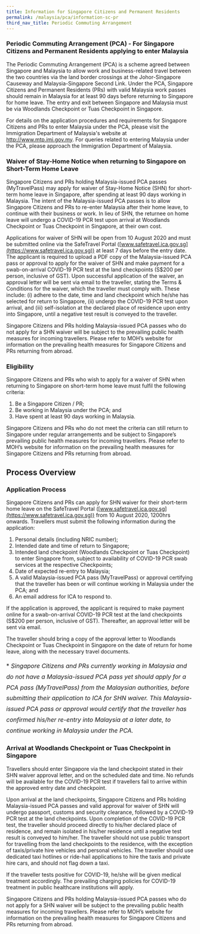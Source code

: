 ```yaml
---
title: Information for Singapore Citizens and Permanent Residents
permalink: /malaysia/pca/information-sc-pr
third_nav_title: Periodic Commuting Arrangement
---
```


### **Periodic Commuting Arrangement (PCA) - For Singapore Citizens and  Permanent Residents applying to enter Malaysia**

The Periodic Commuting Arrangement (PCA) is a scheme agreed between Singapore and Malaysia to allow work and business-related travel between the two countries via the land border crossings at the Johor-Singapore Causeway and Malaysia-Singapore Second Link. Under the PCA, Singapore Citizens and Permanent Residents (PRs) with valid Malaysia work passes should remain in Malaysia for at least 90 days before returning to Singapore for home leave. The entry and exit between Singapore and Malaysia must be via Woodlands Checkpoint or Tuas Checkpoint in Singapore.

For details on the application procedures and requirements for Singapore Citizens and PRs to enter Malaysia under the PCA, please visit the Immigration Department of Malaysia's website at <http://www.mtp.imi.gov.my>. For queries related to entering Malaysia under the PCA, please approach the Immigration Department of Malaysia.

### **Waiver of Stay-Home Notice when returning to Singapore on Short-Term Home Leave**

Singapore Citizens and PRs holding Malaysia-issued PCA passes (MyTravelPass) may apply for waiver of Stay-Home Notice (SHN) for short-term home leave in Singapore, after spending at least 90 days working in Malaysia. The intent of the Malaysia-issued PCA passes is to allow Singapore Citizens and PRs to re-enter Malaysia after their home leave, to continue with their business or work. In lieu of SHN, the returnee on home leave will undergo a COVID-19 PCR test upon arrival at Woodlands Checkpoint or Tuas Checkpoint in Singapore, at their own cost.

Applications for waiver of SHN will be open from 10 August 2020 and must be submitted online via the SafeTravel Portal ([www.safetravel.ica.gov.sg](https://www.safetravel.ica.gov.sg)) at least 7 days before the entry date. The applicant is required to upload a PDF copy of the Malaysia-issued PCA pass or approval to apply for the waiver of SHN and make payment for a swab-on-arrival COVID-19 PCR test at the land checkpoints (S$200 per person, inclusive of GST). Upon successful application of the waiver, an approval letter will be sent via email to the traveller, stating the Terms & Conditions for the waiver, which the traveller must comply with. These include: (i) adhere to the date, time and land checkpoint which he/she has selected for return to Singapore, (ii) undergo the COVID-19 PCR test upon arrival, and (iii) self-isolation at the declared place of residence upon entry into Singapore, until a negative test result is conveyed to the traveller.

Singapore Citizens and PRs holding Malaysia-issued PCA passes who do not apply for a SHN waiver will be subject to the prevailing public health measures for incoming travellers. Please refer to MOH’s website for information on the prevailing health measures for Singapore Citizens and PRs returning from abroad.

### **Eligibility**

Singapore Citizens and PRs who wish to apply for a waiver of SHN when returning to Singapore on short-term home leave must fulfil the following criteria:
1. Be a Singapore Citizen / PR;
2. Be working in Malaysia under the PCA; and
3. Have spent at least 90 days working in Malaysia.

Singapore Citizens and PRs who do not meet the criteria can still return to Singapore under regular arrangements and be subject to Singapore’s prevailing public health measures for incoming travellers. Please refer to MOH’s website for information on the prevailing health measures for Singapore Citizens and PRs returning from abroad.

## **Process Overview**

### **Application Process**

Singapore Citizens and PRs can apply for SHN waiver for their short-term home leave on the SafeTravel Portal ([www.safetravel.ica.gov.sg](https://www.safetravel.ica.gov.sg)) from 10 August 2020, 1200hrs onwards. Travellers must submit the following information during the application:
1. Personal details (including NRIC number);
2. Intended date and time of return to Singapore;
3. Intended land checkpoint (Woodlands Checkpoint or Tuas Checkpoint) to enter Singapore from, subject to availability of COVID-19 PCR swab services at the respective Checkpoints;
4. Date of expected re-entry to Malaysia;
5. A valid Malaysia-issued PCA pass (MyTravelPass) or approval certifying that the traveller has been or will continue working in Malaysia under the PCA; and
6. An email address for ICA to respond to.

If the application is approved, the applicant is required to make payment online for a swab-on-arrival COVID-19 PCR test at the land checkpoints (S$200 per person, inclusive of GST). Thereafter, an approval letter will be sent via email.

The traveller should bring a copy of the approval letter to Woodlands Checkpoint or Tuas Checkpoint in Singapore on the date of return for home leave, along with the necessary travel documents.

<p style="font-size: 1.0rem; line-height: 1.8rem;">* <em>Singapore Citizens and PRs currently working in Malaysia and do not have a Malaysia-issued PCA pass yet should apply for a PCA pass (MyTravelPass) from the Malaysian authorities, before submitting their application to ICA for SHN waiver. This Malaysia-issued PCA pass or approval would certify that the traveller has confirmed his/her re-entry into Malaysia at a later date, to continue working in Malaysia under the PCA.</em></p>

### **Arrival at Woodlands Checkpoint or Tuas Checkpoint in Singapore**

Travellers should enter Singapore via the land checkpoint stated in their SHN waiver approval letter, and on the scheduled date and time. No refunds will be available for the COVID-19 PCR test if travellers fail to arrive within the approved entry date and checkpoint.

Upon arrival at the land checkpoints, Singapore Citizens and PRs holding Malaysia-issued PCA passes and valid approval for waiver of SHN will undergo passport, customs and security clearance, followed by a COVID-19 PCR test at the land checkpoints. Upon completion of the COVID-19 PCR test, the traveller should proceed directly to his/her declared place of residence, and remain isolated in his/her residence until a negative test result is conveyed to him/her. The traveller should not use public transport for travelling from the land checkpoints to the residence, with the exception of taxis/private hire vehicles and personal vehicles. The traveller should use dedicated taxi hotlines or ride-hail applications to hire the taxis and private hire cars, and should not flag down a taxi.

If the traveller tests positive for COVID-19, he/she will be given medical treatment accordingly. The prevailing charging policies for COVID-19 treatment in public healthcare institutions will apply.

Singapore Citizens and PRs holding Malaysia-issued PCA passes who do not apply for a SHN waiver will be subject to the prevailing public health measures for incoming travellers. Please refer to MOH’s website for information on the prevailing health measures for Singapore Citizens and PRs returning from abroad.
